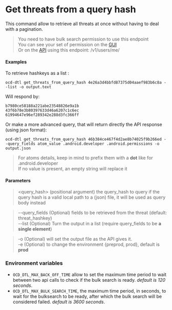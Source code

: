 # Get threats from a query hash

This command allow to retrieve all threats at once without having to deal with a pagination.  

> You need to have bulk search permission to use this endpoint  
You can see your set of permission on the [GUI](https://datalake.cert.orangecyberdefense.com/gui/my-account)  
Or on the [API](https://datalake.cert.orangecyberdefense.com/api/v1/users/me/) using this endpoint: /v1/users/me/

#### Examples

To retrieve hashkeys as a list :
    
    ocd-dtl get_threats_from_query_hash 4e26a3d4bbfd87375d04aaef983b6c8a --list -o output.text

Will respond by:
```
b7980ce58188a221abe23548826e9a1b
43f6b78e3b80397633d46a6207c1c6ec
61994647e96ef289342e288d3fc366ff
```

Or make a more advanced query, that will return directly the API response (using json format):
    
    ocd-dtl get_threats_from_query_hash 46b384ce467f4d2ae8b74025f9b266ed --query_fields atom_value .android.developer .android.permissions -o output.json

> For atoms details, keep in mind to prefix them with a **dot** like for .android.developer   
If no value is present, an empty string will replace it
#### Parameters

> <query_hash\> (positional argument) the query_hash to query
> if the query hash is a valid local path to a (json) file, it will be used as query body instead

> --query_fields (Optional) fields to be retrieved from the threat (default: threat_hashkey)  
> --list (Optional)  Turn the output in a list (require query_fields to be **a single element**)

> -o (Optional) will set the output file as the API gives it.  
> -e (Optional) to change the environment {preprod, prod},  default is **prod**  

### Environment variables

* `OCD_DTL_MAX_BACK_OFF_TIME` allow to set the maximum time period to wait between two api 
calls to check if the bulk search is ready.  *default is 120 seconds*.
* `OCD_DTL_MAX_BULK_SEARCH_TIME`, the maximum time period, in seconds, to wait for the bulksearch to be ready, 
after which the bulk search will be considered failed. *default is 3600 seconds*.